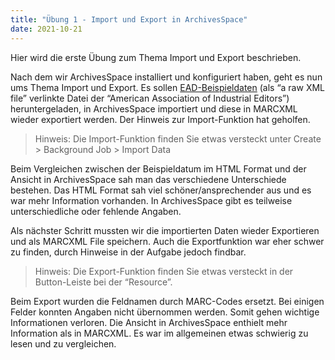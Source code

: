 ```yaml
---
title: "Übung 1 - Import und Export in ArchivesSpace"
date: 2021-10-21
---
```


Hier wird die erste Übung zum Thema Import und Export beschrieben.

Nach dem wir ArchivesSpace installiert und konfiguriert haben, geht es nun ums Thema Import und Export. Es sollen [EAD-Beispieldaten](https://eadiva.com/sample-ead-files/) (als “a raw XML file” verlinkte Datei der “American Association of Industrial Editors”) heruntergeladen, in ArchivesSpace importiert und diese in MARCXML wieder exportiert werden. Der Hinweis zur Import-Funktion hat geholfen. 
>Hinweis: Die Import-Funktion finden Sie etwas versteckt unter Create > Background Job > Import Data

Beim Vergleichen zwischen der Beispieldatum im HTML Format und der Ansicht in ArchivesSpace sah man das verschiedene Unterschiede bestehen. Das HTML Format sah viel schöner/ansprechender aus und es war mehr Information vorhanden. In ArchivesSpace gibt es teilweise unterschiedliche oder fehlende Angaben.

Als nächster Schritt mussten wir die importierten Daten wieder Exportieren und als MARCXML File speichern. Auch die Exportfunktion war eher schwer zu finden, durch Hinweise in der Aufgabe jedoch findbar.
>Hinweis: Die Export-Funktion finden Sie etwas versteckt in der Button-Leiste bei der “Resource”.

Beim Export wurden die Feldnamen durch MARC-Codes ersetzt. Bei einigen Felder konnten Angaben nicht übernommen werden. Somit gehen wichtige Informationen verloren. Die Ansicht in ArchivesSpace enthielt mehr Information als in MARCXML. Es war im allgemeinen etwas schwierig zu lesen und zu vergleichen. 
